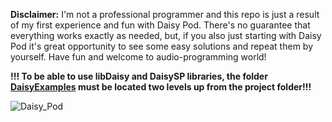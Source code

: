 **Disclaimer:**
I'm not a professional programmer and this repo is just a result of my first experience and fun with Daisy Pod. 
There's no guarantee that everything works exactly as needed, but, if you also just starting with Daisy Pod it's great opportunity to see some easy solutions and repeat them by yourself.
Have fun and welcome to audio-programming world!

**!!! To be able to use libDaisy and DaisySP libraries, the folder [DaisyExamples](https://github.com/electro-smith/DaisyExamples) must be located two levels up from the project folder!!!**

![Daisy_Pod](https://github.com/user-attachments/assets/99ac661c-541e-4bfd-a924-7449afee852d)

